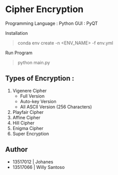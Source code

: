 # Cipher Encryption

Programming Language : Python
GUI : PyQT

Installation
> conda env create -n <ENV_NAME> -f env.yml

Run Program
> python main.py

## Types of Encryption :
1. Vigenere Cipher 
   - Full Version
   - Auto-key Version
   - All ASCII Version (256 Characters)
2. Playfair Cipher
3. Affine Cipher
4. Hill Cipher
5. Enigma Cipher
6. Super Encryption

## Author
- 13517012 | Johanes
- 13517066 | Willy Santoso
